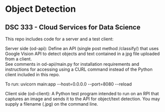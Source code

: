 # Object Detection
## DSC 333 - Cloud Services for Data Science

This repo includes code for a server and a test client:

Server side (od-api):
Define an API (single post method /classify/) that uses Google Vision API 
to detect objects and text contained in a jpg file uploaded from a client.  
See comments in od-api/main.py for installation requirements and instructions
for accessing using a CURL command instead of the Python client included 
in this repo. 

To run: uvicorn main:app --host=0.0.0.0 --port=8080 --reload

Client side (od-client):
A Python test program intended to run on an RPI that captures an image and
sends it to the API for object/text detection.  You may supply a filename (.jpg)
on the command line.  
